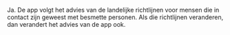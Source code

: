 Ja. De app volgt het advies van de landelijke richtlijnen voor mensen die in contact zijn geweest met besmette personen. Als die richtlijnen veranderen, dan verandert het advies van de app ook.
